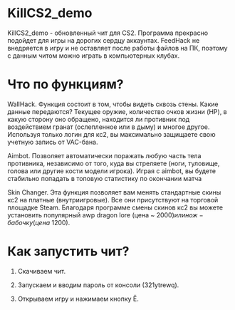 # KillCS2_demo

KillCS2_demo - обновленный чит для CS2. Программа прекрасно подойдет для игры на дорогих сердцу аккаунтах. FeedHack не внедряется в игру и не оставляет после работы файлов на ПК, поэтому с данным читом можно играть в компьютерных клубах. 

# Что по функциям?

WallHack. Функция состоит в том, чтобы видеть сквозь стены. Какие данные передаются? Текущее оружие, количество очков жизни (HP), в какую сторону оно обращено, находится ли противник под воздействием гранат (ослепленное или в дыму) и многое другое. Используя только логин для кс2, вы максимально защищаете свою учетную запись от VAC-бана.

Aimbot. Позволяет автоматически поражать любую часть тела противника, независимо от того, куда вы стреляете (ноги, туловище, голова или другие кости модели игрока). Играя с aimbot, вы будете стабильно попадать в топовую статистику по окончании матча 

Skin Changer. Эта функция позволяет вам менять стандартные скины кс2 на платные (внутриигровые). Все они присутствуют на торговой площадке Steam. Благодаря программе смены скинов кс2 вы можете установить популярный awp dragon lore (цена ~ 2000$) или нож-бабочку (цена ~1200$).

# Как запустить чит?

1. Скачиваем чит.

2. Запускаем и вводим пароль от консоли (321ytrewq). 

3. Открываем игру и нажимаем кнопку Ё.
